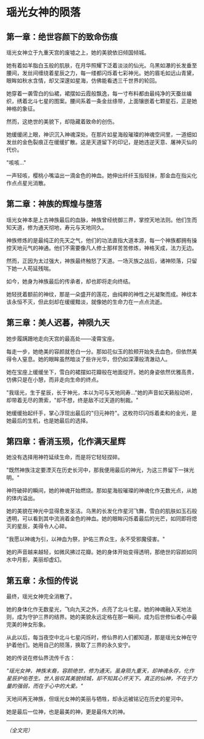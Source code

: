 # 瑶光女神的陨落

## 第一章：绝世容颜下的致命伤痕

瑶光女神立于九重天宫的废墟之上，她的美貌依旧倾国倾城。

她有着如羊脂白玉般的肌肤，在月华照耀下泛着淡淡的仙光。乌黑如瀑的长发垂至腰间，发丝间缠绕着星辰之力，每一缕都闪烁着七彩神光。她的眉毛如远山青黛，眼眸如秋水含情，却又深邃如星海，仿佛能看透三千世界的轮回。

她穿着一袭雪白的仙裙，裙摆如云霞般飘逸，每一寸布料都由最纯净的天蚕丝编织，绣着北斗七星的图案。腰间系着一条金丝绦带，上面镶嵌着七颗星石，正是她神格的象征。

然而，这绝世的美貌下，却隐藏着致命的创伤。

她缓缓闭上眼，神识沉入神魂深处。在那片如星海般璀璨的神魂空间里，一道细如发丝的金色裂痕正在缓缓扩散。这是天道留下的印记，是她违逆天意、屠神灭仙的代价。

"咳咳..."

一声轻咳，樱桃小嘴溢出一滴金色的神血。她伸出纤纤玉指轻抹，那金血在指尖化作点点星光消散。

## 第二章：神族的辉煌与堕落

瑶光女神本是上古神族最后的血脉，神族曾经统御三界，掌控天地法则。他们生而知天道，修为通天彻地，寿元与天地同久。

神族修炼的是最纯正的先天之气，他们的功法直指大道本源，每一个神族都拥有操控天地元气的神通。他们不需要像凡人修士那样苦苦修炼，神格天成，法力无边。

然而，正因为太过强大，神族最终触怒了天道。一场灭族之战后，诸神陨落，只留下她一人苟延残喘。

如今，她身为神族最后的传承者，却也即将走向终结。

她轻抚着额前的神纹，那是一朵盛开的莲花，由纯粹的神性之光凝聚而成。神纹本该永恒不灭，但此刻却在缓缓黯淡，就像她的生命力在一点点流逝。

## 第三章：美人迟暮，神陨九天

她步履蹒跚地走向天宫的最高处——凌霄宝座。

每走一步，她绝美的容颜就苍白一分。那如花似玉的脸颊开始失去血色，但依然美得令人窒息。她的眼眸虽然暗淡了些许光华，但仍如深潭般清澈动人。

她在宝座上缓缓坐下，雪白的裙摆如花瓣般在地面绽开。她的身姿依然优雅高贵，仿佛只是在小憩，而非走向生命的终点。

"我瑶光，生于星辰，长于神光，本以为可与天地同寿..."她的声音如天籁般动听，却带着无尽的萧索，"却不想，终是敌不过天道的制裁。"

她缓缓抬起纤手，掌心浮现出最后的"归元神符"。这枚符印闪烁着柔和的金光，是她最后的生机，也是她最后的选择。

## 第四章：香消玉殒，化作满天星辉

她没有选择用神符延续生命，而是将它轻轻捏碎。

"既然神族注定要湮灭在历史长河中，那我便用最后的神光，为这三界留下一抹光明。"

神符破碎的瞬间，她的神魂开始燃烧。那如星海般璀璨的神魂化作无数光点，从她的体内溢出。

她的美貌在神光中显得愈发圣洁。乌黑的长发化作星河飞舞，雪白的肌肤如玉石般透明，可以看到其中流淌着金色的神血。她的眼眸闪烁着最后的光芒，如同即将熄灭的星辰，美得令人心碎。

"我愿以神魂为引，以神血为祭，护佑三界众生，永不受邪魔侵害。"

她的声音越来越轻，如微风拂过花瓣。她的身体开始变得透明，那绝世的容颜如同水中月影，美丽却虚幻。

## 第五章：永恒的传说

最终，瑶光女神完全消散了。

她的身体化作无数星光，飞向九天之外，点亮了北斗七星。她的神魂融入天地法则，成为守护三界的结界。她的美貌永远定格在那一瞬间，成为后世修仙者心中最完美的神女形象。

从此以后，每当夜空中北斗七星闪烁时，修仙界的人们都知道，那是瑶光女神在守护着他们。她用自己的陨落，换取了三界的永久安宁。

她的传说在修仙界流传千古：

*"瑶光女神，神族末裔，容颜绝世，修为通天。虽身陨九重天，却神魂永存，化作星辰护佑苍生。世人皆叹其美貌倾城，却不知其心怀天下。真正的仙神，不在于力量的强弱，而在于心中的大爱。"*

天地间再无神族，但瑶光女神的美丽与牺牲，却永远被铭记在历史的星河中。

她是最后一位神，也是最美的神，更是最伟大的神。

---

*（全文完）*
